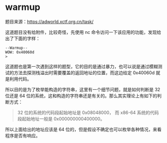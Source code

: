 # warmup

题目来源：https://adworld.xctf.org.cn/task/

这道题目没有给附件，比较奇怪，先使用 nc 命令访问一下该应用的功能，发现给出了下面的字样：

```
--Warmup--
WOW: 0x40060d
>
```

这道题也是第一次遇到这样的题型，它的目的是通过暴力，也可以说是通过模糊测试的方法去探测栈溢出时需要覆盖的返回地址的位置，而这边给定 0x40060d 就是利用代码。

所以目的是为了枚举能构造的字符串，这里有一个细节问题，就是如何判断是 32 位还是 64 位的系统，这和构造的字符串还是有关的。那么其实理论上有如下的判断方式：

> 32 位的系统的代码段起始地址是 0x08048000， 而 x86-64 系统的代码段起始地址一般是 0x000000000400000。

所以上面给出的地址应该是 64 位的，但是假设不确定也可以枚举各种情况，来看程序是否有响应。